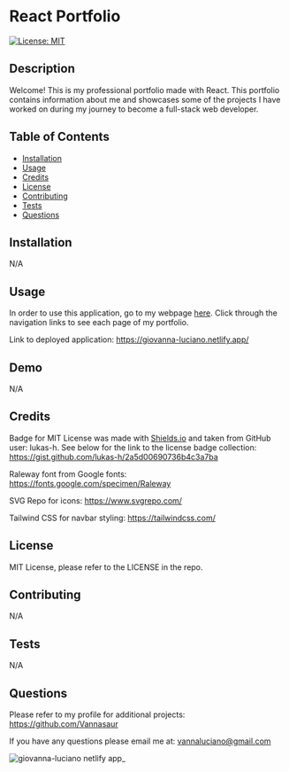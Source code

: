 # React Portfolio
  [![License: MIT](https://img.shields.io/badge/License-MIT-green.svg)](https://opensource.org/licenses/MIT)
## Description

Welcome! This is my professional portfolio made with React. This portfolio contains information about me and showcases some of the projects I have worked on during my journey to become a full-stack web developer. 


## Table of Contents

  - [Installation](#installation)
  - [Usage](#usage)
  - [Credits](#credits)
  - [License](#license)
  - [Contributing](#contributing)
  - [Tests](#tests)
  - [Questions](#questions)


## Installation

N/A

## Usage

In order to use this application, go to my webpage [here](https://giovanna-luciano.netlify.app/). Click through the navigation links to see each page of my portfolio.

Link to deployed application: https://giovanna-luciano.netlify.app/

## Demo

N/A

## Credits

Badge for MIT License was made with [Shields.io](http://shields.io/) and taken from GitHub user: lukas-h. See below for the link to the license badge collection: https://gist.github.com/lukas-h/2a5d00690736b4c3a7ba

Raleway font from Google fonts: https://fonts.google.com/specimen/Raleway

SVG Repo for icons: https://www.svgrepo.com/

Tailwind CSS for navbar styling: https://tailwindcss.com/

## License

MIT License, please refer to the LICENSE in the repo.

## Contributing

N/A

## Tests

N/A

## Questions

Please refer to my profile for additional projects: https://github.com/Vannasaur

If you have any questions please email me at: vannaluciano@gmail.com

![giovanna-luciano netlify app_](https://github.com/Vannasaur/react-portfolio/assets/141793843/89226cf5-b363-4c48-a316-67653ad3df30)
